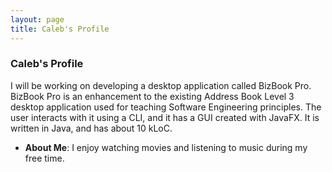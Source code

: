 ```yaml
---
layout: page
title: Caleb's Profile
---
```


### Caleb's Profile

I will be working on developing a desktop application called BizBook Pro.
BizBook Pro is an enhancement to the existing Address Book Level 3 desktop application used 
for teaching Software Engineering principles. The user interacts with it using a CLI, 
and it has a GUI created with JavaFX. It is written in Java, and has about 10 kLoC.

* **About Me**: I enjoy watching movies and listening to music during my free time.